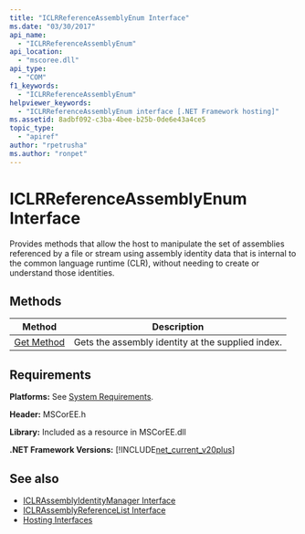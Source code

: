 ```yaml
---
title: "ICLRReferenceAssemblyEnum Interface"
ms.date: "03/30/2017"
api_name: 
  - "ICLRReferenceAssemblyEnum"
api_location: 
  - "mscoree.dll"
api_type: 
  - "COM"
f1_keywords: 
  - "ICLRReferenceAssemblyEnum"
helpviewer_keywords: 
  - "ICLRReferenceAssemblyEnum interface [.NET Framework hosting]"
ms.assetid: 8adbf092-c3ba-4bee-b25b-0de6e43a4ce5
topic_type: 
  - "apiref"
author: "rpetrusha"
ms.author: "ronpet"
---
```

# ICLRReferenceAssemblyEnum Interface
Provides methods that allow the host to manipulate the set of assemblies referenced by a file or stream using assembly identity data that is internal to the common language runtime (CLR), without needing to create or understand those identities.  
  
## Methods  
  
|Method|Description|  
|------------|-----------------|  
|[Get Method](../../../../docs/framework/unmanaged-api/hosting/iclrreferenceassemblyenum-get-method.md)|Gets the assembly identity at the supplied index.|  
  
## Requirements  
 **Platforms:** See [System Requirements](../../../../docs/framework/get-started/system-requirements.md).  
  
 **Header:** MSCorEE.h  
  
 **Library:** Included as a resource in MSCorEE.dll  
  
 **.NET Framework Versions:** [!INCLUDE[net_current_v20plus](../../../../includes/net-current-v20plus-md.md)]  
  
## See also
- [ICLRAssemblyIdentityManager Interface](../../../../docs/framework/unmanaged-api/hosting/iclrassemblyidentitymanager-interface.md)
- [ICLRAssemblyReferenceList Interface](../../../../docs/framework/unmanaged-api/hosting/iclrassemblyreferencelist-interface.md)
- [Hosting Interfaces](../../../../docs/framework/unmanaged-api/hosting/hosting-interfaces.md)
